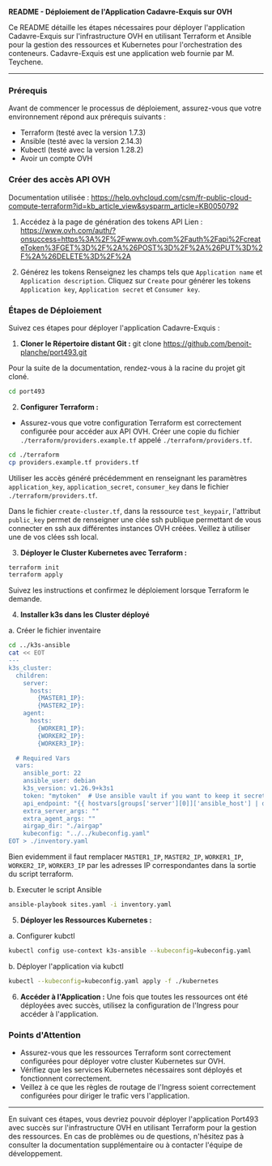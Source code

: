 **README - Déploiement de l'Application Cadavre-Exquis sur OVH**

Ce README détaille les étapes nécessaires pour déployer l'application Cadavre-Exquis sur l'infrastructure OVH en utilisant Terraform et Ansible pour la gestion des ressources et Kubernetes pour l'orchestration des conteneurs. Cadavre-Exquis est une application web fournie par M. Teychene.

---

### Prérequis

Avant de commencer le processus de déploiement, assurez-vous que votre environnement répond aux prérequis suivants :

- Terraform (testé avec la version 1.7.3)
- Ansible (testé avec la version 2.14.3)
- Kubectl (testé avec la version 1.28.2)
- Avoir un compte OVH

### Créer des accès API OVH
Documentation utilisée : https://help.ovhcloud.com/csm/fr-public-cloud-compute-terraform?id=kb_article_view&sysparm_article=KB0050792

1. Accédez à la page de génération des tokens API
Lien : https://www.ovh.com/auth/?onsuccess=https%3A%2F%2Fwww.ovh.com%2Fauth%2Fapi%2FcreateToken%3FGET%3D%2F%2A%26POST%3D%2F%2A%26PUT%3D%2F%2A%26DELETE%3D%2F%2A

2. Générez les tokens
Renseignez les champs tels que `Application name` et `Application description`. Cliquez sur `Create` pour générer les tokens `Application key`, `Application secret` et `Consumer key`.

### Étapes de Déploiement

Suivez ces étapes pour déployer l'application Cadavre-Exquis :

1. **Cloner le Répertoire distant Git :**
git clone https://github.com/benoit-planche/port493.git

Pour la suite de la documentation, rendez-vous à la racine du projet git cloné.
```bash
cd port493
```

2. **Configurer Terraform :**
- Assurez-vous que votre configuration Terraform est correctement configurée pour accéder aux API OVH. Créer une copie du fichier `./terraform/providers.example.tf` appelé `./terraform/providers.tf`. 
```bash
cd ./terraform
cp providers.example.tf providers.tf
```
Utiliser les accès généré précédemment en renseignant les paramètres `application_key`, `application_secret`, `consumer_key` dans le fichier `./terraform/providers.tf`.

Dans le fichier `create-cluster.tf`, dans la ressource `test_keypair`, l'attribut `public_key` permet de renseigner une clée ssh publique permettant de vous connecter en ssh aux différentes instances OVH créées. Veillez à utiliser une de vos clées ssh local. 

3. **Déployer le Cluster Kubernetes avec Terraform :**
```bash
terraform init
terraform apply
```

Suivez les instructions et confirmez le déploiement lorsque Terraform le demande.

4. **Installer k3s dans les Cluster déployé**

a. Créer le fichier inventaire
```bash
cd ../k3s-ansible
cat << EOT
---
k3s_cluster:
  children:
    server:
      hosts:
        {MASTER1_IP}:
        {MASTER2_IP}:
    agent:
      hosts:
        {WORKER1_IP}:
        {WORKER2_IP}:
        {WORKER3_IP}:

  # Required Vars
  vars:
    ansible_port: 22
    ansible_user: debian
    k3s_version: v1.26.9+k3s1
    token: "mytoken"  # Use ansible vault if you want to keep it secret
    api_endpoint: "{{ hostvars[groups['server'][0]]['ansible_host'] | default(groups['server'][0]) }}"
    extra_server_args: ""
    extra_agent_args: ""
    airgap_dir: "./airgap"
    kubeconfig: "../../kubeconfig.yaml"
EOT > ./inventory.yaml
```

Bien evidemment il faut remplacer `MASTER1_IP`, `MASTER2_IP`, `WORKER1_IP`, `WORKER2_IP`, `WORKER3_IP` par les adresses IP correspondantes dans la sortie du script terraform.

b. Executer le script Ansible
```bash
ansible-playbook sites.yaml -i inventory.yaml
```

5. **Déployer les Ressources Kubernetes :**

a. Configurer kubctl
```bash
kubectl config use-context k3s-ansible --kubeconfig=kubeconfig.yaml
```
b. Déployer l'application via kubctl
```bash
kubectl --kubeconfig=kubeconfig.yaml apply -f ./kubernetes
```

6. **Accéder à l'Application :**
Une fois que toutes les ressources ont été déployées avec succès, utilisez la configuration de l'Ingress pour accéder à l'application.

### Points d'Attention

- Assurez-vous que les ressources Terraform sont correctement configurées pour déployer votre cluster Kubernetes sur OVH.
- Vérifiez que les services Kubernetes nécessaires sont déployés et fonctionnent correctement.
- Veillez à ce que les règles de routage de l'Ingress soient correctement configurées pour diriger le trafic vers l'application.

---

En suivant ces étapes, vous devriez pouvoir déployer l'application Port493 avec succès sur l'infrastructure OVH en utilisant Terraform pour la gestion des ressources. En cas de problèmes ou de questions, n'hésitez pas à consulter la documentation supplémentaire ou à contacter l'équipe de développement.